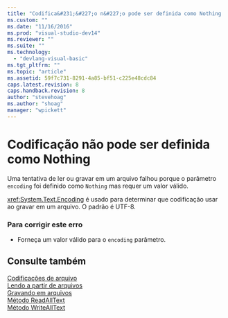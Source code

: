 ```yaml
---
title: "Codifica&#231;&#227;o n&#227;o pode ser definida como Nothing | Microsoft Docs"
ms.custom: ""
ms.date: "11/16/2016"
ms.prod: "visual-studio-dev14"
ms.reviewer: ""
ms.suite: ""
ms.technology: 
  - "devlang-visual-basic"
ms.tgt_pltfrm: ""
ms.topic: "article"
ms.assetid: 59f7c731-8291-4a85-bf51-c225e48cdc84
caps.latest.revision: 8
caps.handback.revision: 8
author: "stevehoag"
ms.author: "shoag"
manager: "wpickett"
---
```

# Codifica&#231;&#227;o n&#227;o pode ser definida como Nothing
Uma tentativa de ler ou gravar em um arquivo falhou porque o parâmetro `encoding` foi definido como `Nothing` mas requer um valor válido.  
  
 <xref:System.Text.Encoding> é usado para determinar que codificação usar ao gravar em um arquivo. O padrão é UTF\-8.  
  
### Para corrigir este erro  
  
-   Forneça um valor válido para o `encoding` parâmetro.  
  
## Consulte também  
 [Codificações de arquivo](../../visual-basic/developing-apps/programming/drives-directories-files/file-encodings.md)   
 [Lendo a partir de arquivos](../../visual-basic/developing-apps/programming/drives-directories-files/reading-from-files.md)   
 [Gravando em arquivos](../../visual-basic/developing-apps/programming/drives-directories-files/writing-to-files.md)   
 [Método ReadAllText](http://msdn.microsoft.com/pt-br/3a7ac8be-fb1d-4087-bc65-167d6754d57f)   
 [Método WriteAllText](http://msdn.microsoft.com/pt-br/f507460c-87d9-4504-b74f-3ff825c7d5c4)